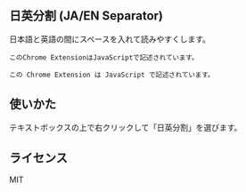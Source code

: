 日英分割 (JA/EN Separator)
----

日本語と英語の間にスペースを入れて読みやすくします。

```
このChrome ExtensionはJavaScriptで記述されています。
```
```
この Chrome Extension は JavaScript で記述されています。
```

## 使いかた

テキストボックスの上で右クリックして「日英分割」を選びます。


## ライセンス

MIT
